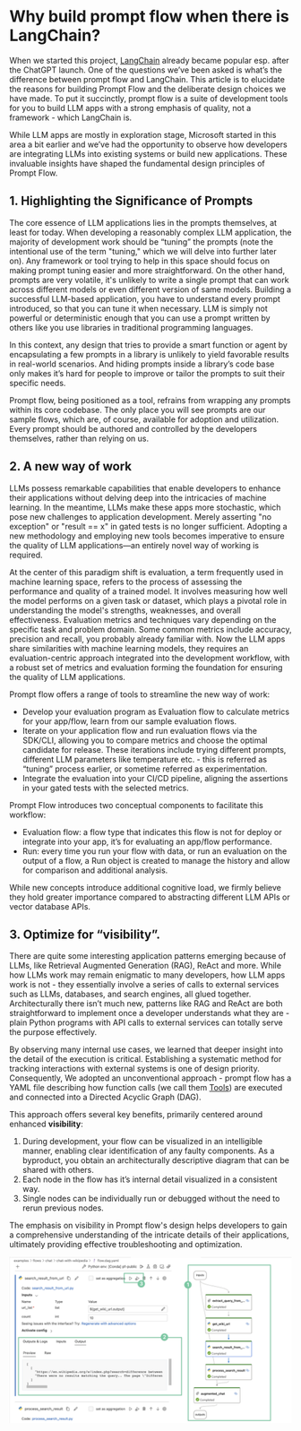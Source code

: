 # Why build prompt flow when there is LangChain?

When we started this project, [LangChain](https://www.langchain.com/) already became popular esp. after the ChatGPT launch. One of the questions we’ve been asked is what’s the difference between prompt flow and LangChain. This article is to elucidate the reasons for building Prompt Flow and the deliberate design choices we have made. To put it succinctly, prompt flow is a suite of development tools for you to build LLM apps with a strong emphasis of quality, not a framework - which LangChain is.

While LLM apps are mostly in exploration stage, Microsoft started in this area a bit earlier and we’ve had the opportunity to observe how developers are integrating LLMs into existing systems or build new applications. These invaluable insights have shaped the fundamental design principles of Prompt Flow. 

## 1. Highlighting the Significance of Prompts

The core essence of LLM applications lies in the prompts themselves, at least for today. When developing a reasonably complex LLM application, the majority of development work should be “tuning” the prompts (note the intentional use of the term "tuning," which we will delve into further later on). Any framework or tool trying to help in this space should focus on making prompt tuning easier and more straightforward. On the other hand, prompts are very volatile, it's unlikely to write a single prompt that can work across different models or even different version of same models. Building a successful LLM-based application, you have to understand every prompt introduced, so that you can tune it when necessary. LLM is simply not powerful or deterministic enough that you can use a prompt written by others like you use libraries in traditional programming languages.

In this context, any design that tries to provide a smart function or agent by encapsulating a few prompts in a library is unlikely to yield favorable results in real-world scenarios. And hiding prompts inside a library’s code base only makes it’s hard for people to improve or tailor the prompts to suit their specific needs.

Prompt flow, being positioned as a tool, refrains from wrapping any prompts within its core codebase. The only place you will see prompts are our sample flows, which are, of course, available for adoption and utilization. Every prompt should be authored and controlled by the developers themselves, rather than relying on us.

## 2. A new way of work

LLMs possess remarkable capabilities that enable developers to enhance their applications without delving deep into the intricacies of machine learning. In the meantime, LLMs make these apps more stochastic, which pose new challenges to application development. Merely asserting "no exception" or "result == x" in gated tests is no longer sufficient. Adopting a new methodology and employing new tools becomes imperative to ensure the quality of LLM applications—an entirely novel way of working is required.

At the center of this paradigm shift is evaluation, a term frequently used in machine learning space, refers to the process of assessing the performance and quality of a trained model. It involves measuring how well the model performs on a given task or dataset, which plays a pivotal role in understanding the model's strengths, weaknesses, and overall effectiveness. Evaluation metrics and techniques vary depending on the specific task and problem domain. Some common metrics include accuracy, precision and recall, you probably already familiar with. Now the LLM apps share similarities with machine learning models, they requires an evaluation-centric approach integrated into the development workflow, with a robust set of metrics and evaluation forming the foundation for ensuring the quality of LLM applications.

Prompt flow offers a range of tools to streamline the new way of work:

* Develop your evaluation program as Evaluation flow to calculate metrics for your app/flow, learn from our sample evaluation flows.
* Iterate on your application flow and run evaluation flows via the SDK/CLI, allowing you to compare metrics and choose the optimal candidate for release. These iterations include trying different prompts, different LLM parameters like temperature etc. - this is referred as “tuning” process earlier, or sometime referred as experimentation.
* Integrate the evaluation into your CI/CD pipeline, aligning the assertions in your gated tests with the selected metrics.


Prompt Flow introduces two conceptual components to facilitate this workflow:

* Evaluation flow: a flow type that indicates this flow is not for deploy or integrate into your app, it’s for evaluating an app/flow performance.
* Run: every time you run your flow with data, or run an evaluation on the output of a flow, a Run object is created to manage the history and allow for comparison and additional analysis.

While new concepts introduce additional cognitive load, we firmly believe they hold greater importance compared to abstracting different LLM APIs or vector database APIs.

## 3. Optimize for “visibility”.

There are quite some interesting application patterns emerging because of LLMs, like Retrieval Augmented Generation (RAG), ReAct and more. While how LLMs work may remain enigmatic to many developers, how LLM apps work is not - they essentially involve a series of calls to external services such as LLMs, databases, and search engines, all glued together. Architecturally there isn’t much new, patterns like RAG and ReAct are both straightforward to implement once a developer understands what they are - plain Python programs with API calls to external services can totally serve the purpose effectively.

By observing many internal use cases, we learned that deeper insight into the detail of the execution is critical. Establishing a systematic method for tracking interactions with external systems is one of design priority. Consequently, We adopted an unconventional approach - prompt flow has a YAML file describing how function calls (we call them [Tools](../concepts/concept-tool.md)) are executed and connected into a Directed Acyclic Graph (DAG). 

This approach offers several key benefits, primarily centered around enhanced **visibility**:
1) During development, your flow can be visualized in an intelligible manner, enabling clear identification of any faulty components. As a byproduct, you obtain an architecturally descriptive diagram that can be shared with others.
2) Each node in the flow has it’s internal detail visualized in a consistent way.
3) Single nodes can be individually run or debugged without the need to rerun previous nodes.

The emphasis on visibility in Prompt flow's design helps developers to gain a comprehensive understanding of the intricate details of their applications, ultimately providing effective troubleshooting and optimization.
</b>

![promptflow-dag](../media/promptflow-dag.png)